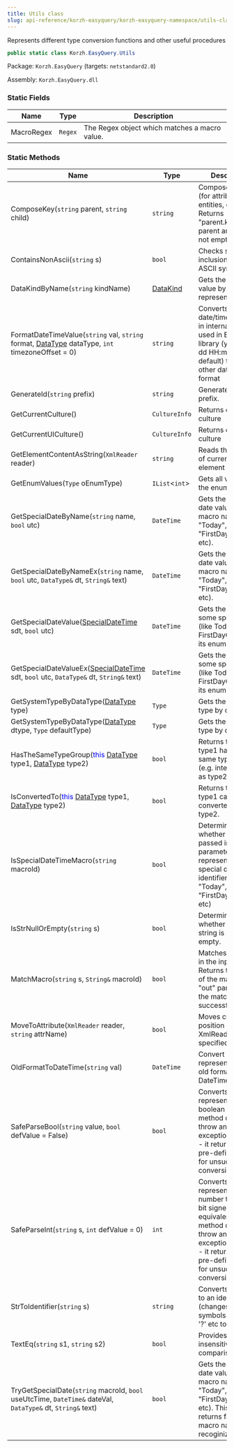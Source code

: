 ```yaml
---
title: Utils class
slug: api-reference/korzh-easyquery/korzh-easyquery-namespace/utils-class
---
```

Represents different type conversion functions and other useful procedures
```csharp
public static class Korzh.EasyQuery.Utils

```
Package: `Korzh.EasyQuery` (targets: `netstandard2.0`)

Assembly: `Korzh.EasyQuery.dll`

### Static Fields

| Name | Type | Description | 
| --- | --- | --- | 
| MacroRegex | `Regex` | The Regex object which matches a macro value. | 


### Static Methods

| Name | Type | Description | 
| --- | --- | --- | 
| ComposeKey(`string` parent, `string` child) | `string` | Composes the key (for attributes, entities, etc).  Returns "parent.key" if both parent and key are not empty/null | 
| ContainsNonAscii(`string` s) | `bool` | Checks string for inclusion of non-ASCII symbols. | 
| DataKindByName(`string` kindName) | [DataKind](api-reference/korzh-easyquery/korzh-easyquery-namespace/datakind-enum) | Gets the DataKind value by its text representation. | 
| FormatDateTimeValue(`string` val, `string` format, [DataType](api-reference/easydata-core/easydata-namespace/datatype-enum) dataType, `int` timezoneOffset = 0) | `string` | Converts the date/time passed in internal format  used in EasyQuery library (yyyy-MM-dd HH:mm:ss by default)  to some other date/time format | 
| GenerateId(`string` prefix) | `string` | Generates Id with prefix. | 
| GetCurrentCulture() | `CultureInfo` | Returns current culture | 
| GetCurrentUICulture() | `CultureInfo` | Returns current UI culture | 
| GetElementContentAsString(`XmlReader` reader) | `string` | Reads the content of current XML element (as string) | 
| GetEnumValues(`Type` oEnumType) | `IList`&lt;`int`&gt; | Gets all values of the enum. | 
| GetSpecialDateByName(`string` name, `bool` utc) | `DateTime` | Gets the actual date value by its macro name (like "Today", "FirstDayOfMonth", etc). | 
| GetSpecialDateByNameEx(`string` name, `bool` utc, `DataType&` dt, `String&` text) | `DateTime` | Gets the actual date value by its macro name (like "Today", "FirstDayOfMonth", etc). | 
| GetSpecialDateValue([SpecialDateTime](api-reference/korzh-easyquery/korzh-easyquery-namespace/specialdatetime-enum) sdt, `bool` utc) | `DateTime` | Gets the value of some special date (like Today or FirstDayOfYear) by its enum definition. | 
| GetSpecialDateValueEx([SpecialDateTime](api-reference/korzh-easyquery/korzh-easyquery-namespace/specialdatetime-enum) sdt, `bool` utc, `DataType&` dt, `String&` text) | `DateTime` | Gets the value of some special date (like Today or FirstDayOfYear) by its enum definition. | 
| GetSystemTypeByDataType([DataType](api-reference/easydata-core/easydata-namespace/datatype-enum) type) | `Type` | Gets the system type by data type. | 
| GetSystemTypeByDataType([DataType](api-reference/easydata-core/easydata-namespace/datatype-enum) dtype, `Type` defaultType) | `Type` | Gets the system type by data type. | 
| HasTheSameTypeGroup(<span style='color: blue'>this</span> [DataType](api-reference/easydata-core/easydata-namespace/datatype-enum) type1, [DataType](api-reference/easydata-core/easydata-namespace/datatype-enum) type2) | `bool` | Returns true if type1 has the same type group (e.g. integer types) as type2. | 
| IsConvertedTo(<span style='color: blue'>this</span> [DataType](api-reference/easydata-core/easydata-namespace/datatype-enum) type1, [DataType](api-reference/easydata-core/easydata-namespace/datatype-enum) type2) | `bool` | Returns true if type1 can be converted to type2. | 
| IsSpecialDateTimeMacro(`string` macroId) | `bool` | Determines whether the string passed in parameter represents a special date/time identifier (like "Today", "FirstDayOfMonth", etc) | 
| IsStrNullOrEmpty(`string` s) | `bool` | Determines whether specified string is null or empty. | 
| MatchMacro(`string` s, `String&` macroId) | `bool` | Matches the macro in the input string.  Returns the name of the macro in "out" parameter if the match was successful | 
| MoveToAttribute(`XmlReader` reader, `string` attrName) | `bool` | Moves current position of XmlReader into specified attribute. | 
| OldFormatToDateTime(`string` val) | `DateTime` | Convert string representation in old format to DateTime value. | 
| SafeParseBool(`string` value, `bool` defValue = False) | `bool` | Converts the string representation of a boolean value.  This method does not throw an exception. Instead - it returns some pre-defined value for unsuccessful conversions. | 
| SafeParseInt(`string` s, `int` defValue = 0) | `int` | Converts the string representation of a number to its 32-bit signed integer equivalent.  This method does not throw an exception. Instead - it returns some pre-defined value for unsuccessful conversions. | 
| StrToIdentifier(`string` s) | `string` | Converts any string to an identifier (changes all symbols like '.' ';' '?' etc to '_') | 
| TextEq(`string` s1, `string` s2) | `bool` | Provides case-insensitive string comparision | 
| TryGetSpecialDate(`string` macroId, `bool` useUtcTime, `DateTime&` dateVal, `DataType&` dt, `String&` text) | `bool` | Gets the actual date value by its macro name (like "Today", "FirstDayOfMonth", etc).  This function returns false if the macro name is not recoginized. |